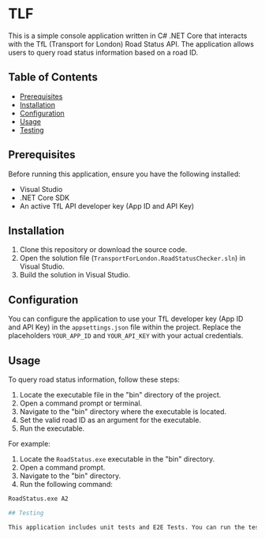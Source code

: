 # TLF
This is a simple console application written in C# .NET Core that interacts with the TfL (Transport for London) Road Status API. 
The application allows users to query road status information based on a road ID.

## Table of Contents

- [Prerequisites](#prerequisites)
- [Installation](#installation)
- [Configuration](#configuration)
- [Usage](#usage)
- [Testing](#testing)


## Prerequisites

Before running this application, ensure you have the following installed:

- Visual Studio 
- .NET Core SDK 
- An active TfL API developer key (App ID and API Key)

## Installation

1. Clone this repository or download the source code.
2. Open the solution file (`TransportForLondon.RoadStatusChecker.sln`) in Visual Studio.
3. Build the solution in Visual Studio.

## Configuration

You can configure the application to use your TfL developer key (App ID and API Key) in the `appsettings.json` file within the project. 
Replace the placeholders `YOUR_APP_ID` and `YOUR_API_KEY` with your actual credentials.

## Usage

To query road status information, follow these steps:

1. Locate the executable file in the "bin" directory of the project.
2. Open a command prompt or terminal.
3. Navigate to the "bin" directory where the executable is located.
4. Set the valid road ID as an argument for the executable.
5. Run the executable.

For example:

1. Locate the `RoadStatus.exe` executable in the "bin" directory.
2. Open a command prompt.
3. Navigate to the "bin" directory.
4. Run the following command:

```bash
RoadStatus.exe A2

## Testing

This application includes unit tests and E2E Tests. You can run the tests using Visual Studio's built-in test runner.

